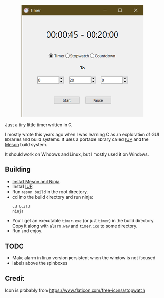<center style="margin-bottom: 10px;"><img src="screenshot.png" alt="screenshot" width="400"/></center>

Just a tiny little timer written in C.

I mostly wrote this years ago when I was learning C as an exploration of GUI libraries and build systems. It uses a portable library called [IUP](https://en.wikipedia.org/wiki/IUP_(software)) and the [Meson](https://mesonbuild.com/) build system.

It should work on Windows and Linux, but I mostly used it on Windows.

## Building

- [Install Meson and Ninja](https://mesonbuild.com/Getting-meson.html).
- Install [IUP](https://webserver2.tecgraf.puc-rio.br/iup/en/download_tips.html).
- Run `meson build` in the root directory.
- cd into the build directory and run ninja:
    ```
    cd build
    ninja
    ```
- You'll get an executable `timer.exe` (or just `timer`) in the build directory. Copy it along with `alarm.wav` and `timer.ico` to some directory.
- Run and enjoy.


## TODO
- Make alarm in linux version persistent when the window is not focused
- labels above the spinboxes

## Credit

Icon is probably from https://www.flaticon.com/free-icons/stopwatch
